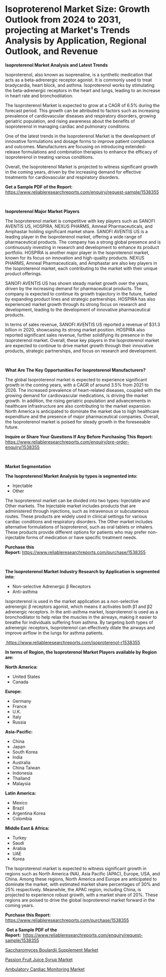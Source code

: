 <p><h1>Isoproterenol Market Size: Growth Outlook from 2024 to 2031, projecting at Market's Trends Analysis by Application, Regional Outlook, and Revenue</h1></p><p><strong>Isoproterenol Market Analysis and Latest Trends</strong></p>
<p><p>Isoproterenol, also known as isoprenaline, is a synthetic medication that acts as a beta-adrenergic receptor agonist. It is commonly used to treat bradycardia, heart block, and asthma. Isoproterenol works by stimulating the beta-adrenergic receptors in the heart and lungs, leading to an increase in heart rate and bronchodilation.</p><p>The Isoproterenol Market is expected to grow at a CAGR of 6.5% during the forecast period. This growth can be attributed to factors such as increasing prevalence of cardiovascular diseases and respiratory disorders, growing geriatric population, and rising awareness about the benefits of isoproterenol in managing cardiac and pulmonary conditions.</p><p>One of the latest trends in the Isoproterenol Market is the development of innovative formulations and dosage forms to improve patient compliance and outcomes. Manufacturers are focusing on introducing extended-release formulations and combination therapies to enhance the efficacy of isoproterenol in treating various conditions.</p><p>Overall, the Isoproterenol Market is projected to witness significant growth in the coming years, driven by the increasing demand for effective treatments for cardiovascular and respiratory disorders.</p></p>
<p><strong>Get a Sample PDF of the Report:&nbsp;</strong> <a href="https://www.reliableresearchreports.com/enquiry/request-sample/1538355">https://www.reliableresearchreports.com/enquiry/request-sample/1538355</a></p>
<p>&nbsp;</p>
<p><strong>Isoproterenol Major Market Players</strong></p>
<p><p>The Isoproterenol market is competitive with key players such as SANOFI AVENTIS US, HOSPIRA, NEXUS PHARMS, Amneal Pharmaceuticals, and Amphastar holding significant market share. SANOFI AVENTIS US is a leading player in the Isoproterenol market, offering a wide range of pharmaceutical products. The company has a strong global presence and is continuously investing in research and development to enhance its product portfolio. HOSPIRA is another major player in the Isoproterenol market, known for its focus on innovation and high-quality products. NEXUS PHARMS, Amneal Pharmaceuticals, and Amphastar are also key players in the Isoproterenol market, each contributing to the market with their unique product offerings.</p><p>SANOFI AVENTIS US has shown steady market growth over the years, driven by the increasing demand for pharmaceutical products. The company is expected to continue its growth trajectory in the future, fueled by expanding product lines and strategic partnerships. HOSPIRA has also experienced market growth through its strong focus on research and development, leading to the development of innovative pharmaceutical products.</p><p>In terms of sales revenue, SANOFI AVENTIS US reported a revenue of $31.3 billion in 2020, showcasing its strong market position. HOSPIRA also reported significant sales revenue, further solidifying its presence in the Isoproterenol market. Overall, these key players in the Isoproterenol market are expected to continue to drive market growth through their innovative products, strategic partnerships, and focus on research and development.</p></p>
<p>&nbsp;</p>
<p><strong>What Are The Key Opportunities For Isoproterenol Manufacturers?</strong></p>
<p><p>The global Isoproterenol market is expected to experience significant growth in the coming years, with a CAGR of around 3.5% from 2021 to 2026. The increased prevalence of heart-related diseases, coupled with the growing demand for cardiovascular medications, is driving the market growth. In addition, the rising geriatric population and advancements in healthcare infrastructure are also contributing to the market expansion. North America is anticipated to dominate the market due to high healthcare expenditure and the presence of major pharmaceutical companies. Overall, the Isoproterenol market is poised for steady growth in the foreseeable future.</p></p>
<p><strong>Inquire or Share Your Questions If Any Before Purchasing This Report:</strong> <a href="https://www.reliableresearchreports.com/enquiry/pre-order-enquiry/1538355">https://www.reliableresearchreports.com/enquiry/pre-order-enquiry/1538355</a></p>
<p>&nbsp;</p>
<p><strong>Market Segmentation</strong></p>
<p><strong>The Isoproterenol Market Analysis by types is segmented into:</strong></p>
<p><ul><li>Injectable</li><li>Other</li></ul></p>
<p><p>The Isoproterenol market can be divided into two types: Injectable and Other markets. The Injectable market includes products that are administered through injections, such as intravenous or subcutaneous routes. These products are widely used in clinical settings for various cardiac conditions and respiratory disorders. The Other market includes alternative formulations of Isoproterenol, such as oral tablets or inhalers. These products provide different options for patients who may prefer non-injectable forms of medication or have specific treatment needs.</p></p>
<p><strong>Purchase this Report:&nbsp;</strong><a href="https://www.reliableresearchreports.com/purchase/1538355">https://www.reliableresearchreports.com/purchase/1538355</a></p>
<p>&nbsp;</p>
<p><strong>The Isoproterenol Market Industry Research by Application is segmented into:</strong></p>
<p><ul><li>Non-selective Adrenergic β Receptors</li><li>Anti-asthma</li></ul></p>
<p><p>Isoproterenol is used in the market application as a non-selective adrenergic β receptors agonist, which means it activates both β1 and β2 adrenergic receptors. In the anti-asthma market, Isoproterenol is used as a bronchodilator to help relax the muscles in the airways, making it easier to breathe for individuals suffering from asthma. By targeting both types of adrenergic receptors, Isoproterenol can effectively dilate the airways and improve airflow in the lungs for asthma patients.</p></p>
<p><a href="https://www.reliableresearchreports.com/isoproterenol-r1538355">&nbsp;https://www.reliableresearchreports.com/isoproterenol-r1538355</a></p>
<p><strong>In terms of Region, the Isoproterenol Market Players available by Region are:</strong></p>
<p>
    <p> <strong> North America: </strong>
        <ul>
            <li>United States</li>
            <li>Canada</li>
        </ul>
        </p> 
    <p> <strong> Europe: </strong>
        <ul>
            <li>Germany</li>
            <li>France</li>
            <li>U.K.</li>
            <li>Italy</li>
            <li>Russia</li>
        </ul>
        </p> 
    <p> <strong> Asia-Pacific: </strong>
        <ul>
            <li>China</li>
            <li>Japan</li>
            <li>South Korea</li>
            <li>India</li>
            <li>Australia</li>
            <li>China Taiwan</li>
            <li>Indonesia</li>
            <li>Thailand</li>
            <li>Malaysia</li>
        </ul>
        </p> 
    <p> <strong> Latin America: </strong>
        <ul>
            <li>Mexico</li>
            <li>Brazil</li>
            <li>Argentina Korea</li>
            <li>Colombia</li>
        </ul>
        </p> 
    <p> <strong> Middle East & Africa: </strong>
        <ul>
            <li>Turkey</li>
            <li>Saudi</li>
            <li>Arabia</li>
            <li>UAE</li>
            <li>Korea</li>
        </ul>
    </p>
    </p>
<p><p>The Isoproterenol market is expected to witness significant growth in regions such as North America (NA), Asia Pacific (APAC), Europe, USA, and China. Among these regions, North America and Europe are anticipated to dominate the market, with estimated market share percentages of 30% and 25% respectively. Meanwhile, the APAC region, including China, is projected to experience robust growth, with a market share of 20%. These regions are poised to drive the global Isoproterenol market forward in the coming years.</p></p>
<p><strong>Purchase this Report: </strong><a href="https://www.reliableresearchreports.com/purchase/1538355">https://www.reliableresearchreports.com/purchase/1538355</a></p>
<p>&nbsp;<strong>Get a Sample PDF of the Report:&nbsp;&nbsp;</strong><a href="https://www.reliableresearchreports.com/enquiry/request-sample/1538355">https://www.reliableresearchreports.com/enquiry/request-sample/1538355</a></p>
<p><strong></strong></p>
<p><p><a href="https://github.com/ashman753/Market-Research-Report-List-1/blob/main/saccharomyces-boulardii-supplement-market.md">Saccharomyces Boulardii Supplement Market</a></p><p><a href="https://github.com/LibbySpencer2018/Market-Research-Report-List-1/blob/main/passion-fruit-juice-syrup-market.md">Passion Fruit Juice Syrup Market</a></p><p><a href="https://view.publitas.com/reportprime-1/ambulatory-cardiac-monitoring-market-trends-forecast-and-competitive-analysis-to-2031/">Ambulatory Cardiac Monitoring Market</a></p></p>